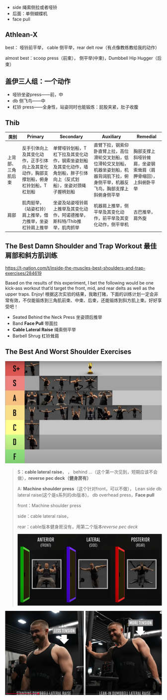 * side 绳索侧拉或者哑铃
* 后面：单侧蝴蝶机
* face pull

##  Athlean-X

best： 哑铃前平举， cable 侧平举，rear delt row（有点像教练教给我的动作）

almost best：scoop press（前束）， 侧平举(中束)，Dumbbell Hip Hugger（后束）



##  盖伊三人组：一个动作

* 哑铃坐姿press——前，中
* db 侧飞鸟——中
* 杠铃 press——全身性，站姿同时也能锻炼：屁股夹紧，肚子收腹

##  Thib

| 类别               | Primary                                                      | Secondary                                                    | Auxiliary                                                    | Remedial                                                     |
| ------------------ | ------------------------------------------------------------ | ------------------------------------------------------------ | ------------------------------------------------------------ | ------------------------------------------------------------ |
| 上背部、三角肌后束 | 反手引体向上及其变化动作，正手引体向上及其变化动作，胸部支撑划船，俯身杠铃划船，T杠划船 | 单臂哑铃划船，T杠下拉及其变化动作，钢索坐姿划船及其变化动作，墙角划船，胖子引体向上（反式划船），坐姿对颈绳子握柄划船 | 直臂下拉，钢索仰卧直臂上拉，高位滑轮交叉划船，低位滑轮交叉划船，机器坐姿划船，机器背阔肌下拉，俯身侧平举，机器反飞鸟，胸部支撑上斜俯身侧平举 | 胸部支撑上斜哑铃耸肩，坐姿钢索耸肩（肩胛骨缩回），上斜俯卧平举 |
| 肩部               | 肌肉挺举，（站姿杠铃）肩上推举，借力推举，坐姿杠铃肩上推举   | 坐姿及站姿哑铃肩上推举及其变化动作，阿诺德推举，斯科特/Thib推举，肌肉抓举 | 机器肩上推举，侧平举及其变化动作，前平举及其变化动作，侧平举机 | 古巴推举，肩外旋                                             |

##  The Best Damn Shoulder and Trap Workout 最佳肩部和斜方肌训练

https://t-nation.com/t/inside-the-muscles-best-shoulders-and-trap-exercises/284619

Based on the results of this experiment, I bet the following would be one kick-ass workout that’d target the front, mid, and rear delts as well as the upper traps. Enjoy!
根据这次实验的结果，我敢打赌，下面的训练计划一定会非常有效，不仅能锻炼到三角肌前束、中束、后束，还能锻炼到斜方肌上束。好好享受吧！

- Seated Behind the Neck Press
  坐姿颈后推举
- Band **Face Pull** 带面拉
- **Cable Lateral Raise** 绳索侧平举
- Barbell Shrug 杠铃耸肩

##  The Best And Worst Shoulder Exercises

![image-20250722223245219](./images/image-20250722223245219.png)

> S：**cable lateral raise**， ， behind ...（这个第一次见到，短期应该不会做），**reverse pec deck（健身房有）**
>
> A: **Machine shoulder press**（这个针对front，可以不做）， Lean  side db lateral raise(这个是s系列的db版本)， db overhead press，**Face pull**
>
> front：Machine shoulder press
>
> side：cable lateral raise，
>
> rear：cable版本健身房没有，用第二个版本*reverse pec deck*
>
> ![image-20250722223100576](./images/image-20250722223100576.png)

![image-20250722222304681](./images/image-20250722222304681.png)